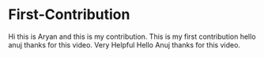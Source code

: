 # First-Contribution
Hi this is Aryan and this is my contribution.
This is my first contribution
hello anuj thanks for this video. Very Helpful
Hello Anuj thanks for this video.
